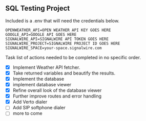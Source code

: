 SQL Testing Project
---------
Included is a .env that will need the credentials below.
```dotenv
OPENWEATHER_API=OPEN WEATHER API KEY GOES HERE
GOOGLE_API=GOOGLE API GOES HERE
SIGNALWIRE_API=SIGNALWIRE API TOKEN GOES HERE
SIGNALWIRE_PROJECT=SIGNALWIRE PROJECT ID GOES HERE
SIGNALWIRE_SPACE=your-space.signalwire.com
```
Task list of actions needed to be completed in no specific order.
- [x] Implement Weather API fetcher.
- [x] Take returned variables and beautify the results.
- [x] Implement the database
- [x] implement database viewer
- [x] Refine overall look of the database viewer
- [x] Further improve routes and error handling
- [x] Add Verto dialer
- [ ] Add SIP softphone dialer
- [ ] more to come